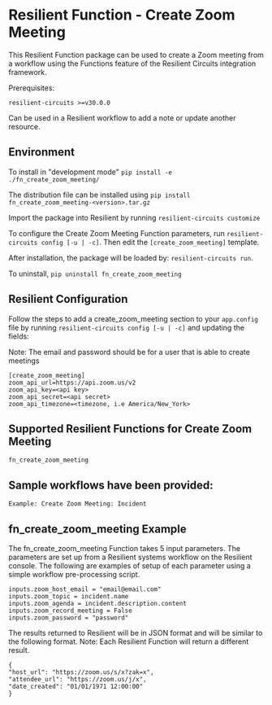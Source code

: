 # Resilient Function - Create Zoom Meeting

This Resilient Function package can be used to create a Zoom meeting from a workflow using the Functions feature of the Resilient Circuits integration framework.

Prerequisites:
```
resilient-circuits >=v30.0.0
```
Can be used in a Resilient workflow to add a note or update another resource.

## Environment
To install in "development mode"
    `pip install -e ./fn_create_zoom_meeting/`
    
The distribution file can be installed using
    `pip install fn_create_zoom_meeting-<version>.tar.gz`
    
Import the package into Resilient by running `resilient-circuits customize`

To configure the Create Zoom Meeting Function parameters, run `resilient-circuits config [-u | -c]`. 
Then edit the `[create_zoom_meeting]` template.

After installation, the package will be loaded by: `resilient-circuits run`.

To uninstall,
    `pip uninstall fn_create_zoom_meeting`

## Resilient Configuration
Follow the steps to add a create_zoom_meeting section to your `app.config` file by running `resilient-circuits config [-u | -c]` and updating the fields:

Note: The email and password should be for a user that is able to create meetings
```
[create_zoom_meeting]
zoom_api_url=https://api.zoom.us/v2
zoom_api_key=<api key>
zoom_api_secret=<api secret>
zoom_api_timezone=<timezone, i.e America/New_York>
```

## Supported Resilient Functions for Create Zoom Meeting
```
fn_create_zoom_meeting
```
## Sample workflows have been provided:
```
Example: Create Zoom Meeting: Incident
```
## fn_create_zoom_meeting Example

The fn_create_zoom_meeting Function takes 5 input parameters. The parameters are set up from a Resilient systems workflow on the Resilient console.
The following are examples of setup of each parameter using a simple workflow pre-processing script.
```
inputs.zoom_host_email = "email@email.com"
inputs.zoom_topic = incident.name
inputs.zoom_agenda = incident.description.content
inputs.zoom_record_meeting = False
inputs.zoom_password = "password"
```
The results returned to Resilient will be in JSON format and will be similar to the following format.
Note: Each Resilient Function will return a different result.
```
{
"host_url": "https://zoom.us/s/x?zak=x", 
"attendee_url": "https://zoom.us/j/x", 
"date_created": "01/01/1971 12:00:00"
}
```